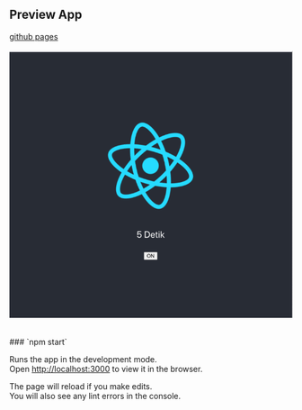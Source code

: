 ## Preview App
[github pages](https://willsenw.github.io/reactjs-on-off-timer/)
<br/><br/>
![GitHub Logo](/preview.png)

<br/>
### `npm start`

Runs the app in the development mode.<br />
Open [http://localhost:3000](http://localhost:3000) to view it in the browser.

The page will reload if you make edits.<br />
You will also see any lint errors in the console.
